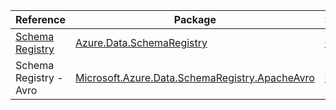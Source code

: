 | Reference | Package | Source |
|---|---|---|
|[Schema Registry](data.schemaregistry-readme.md)|[Azure.Data.SchemaRegistry](https://www.nuget.org/packages/Azure.Data.SchemaRegistry)|[GitHub](https://github.com/Azure/azure-sdk-for-net/blob/main/sdk/schemaregistry/Azure.Data.SchemaRegistry)|
|Schema Registry - Avro|[Microsoft.Azure.Data.SchemaRegistry.ApacheAvro](https://www.nuget.org/packages/Microsoft.Azure.Data.SchemaRegistry.ApacheAvro)|[GitHub](https://github.com/Azure/azure-sdk-for-net/blob/main/sdk/schemaregistry/Microsoft.Azure.Data.SchemaRegistry.ApacheAvro)|
